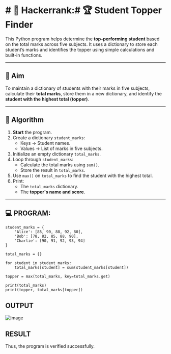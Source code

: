 # # 🔢 Hackerrank:# 🏆 Student Topper Finder

This Python program helps determine the **top-performing student** based on the total marks across five subjects. It uses a dictionary to store each student’s marks and identifies the topper using simple calculations and built-in functions.

---

## 🎯 Aim

To maintain a dictionary of students with their marks in five subjects, calculate their **total marks**, store them in a new dictionary, and identify the **student with the highest total (topper)**.

---

## 🧠 Algorithm

1. **Start** the program.
2. Create a dictionary `student_marks`:
   - Keys → Student names.
   - Values → List of marks in five subjects.
3. Initialize an empty dictionary `total_marks`.
4. Loop through `student_marks`:
   - Calculate the total marks using `sum()`.
   - Store the result in `total_marks`.
5. Use `max()` on `total_marks` to find the student with the highest total.
6. Print:
   - The `total_marks` dictionary.
   - The **topper's name and score**.

---

## 💻 PROGRAM:
```
student_marks = {
    'Alice': [85, 90, 88, 92, 80],
    'Bob': [78, 82, 85, 88, 90],
    'Charlie': [90, 91, 92, 93, 94]
}

total_marks = {}

for student in student_marks:
    total_marks[student] = sum(student_marks[student])

topper = max(total_marks, key=total_marks.get)

print(total_marks)
print(topper, total_marks[topper])
```

## OUTPUT
![image](https://github.com/user-attachments/assets/660c8b7d-5faa-4be5-850c-50bec3cb1ab0)

## RESULT
Thus, the program is verified successfully.
